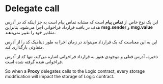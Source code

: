 # Delegate call

این یک نوع خاص از **تماس پیام** است که مشابه تماس پیام است به جز اینکه کد در آدرس هدف در بافت قرارداد فراخوانی اجرا می‌شود، بنابراین **msg.sender** و **msg.value** مقادیر خود را تغییر نمی‌دهند.

این به این معناست که یک قرارداد می‌تواند در زمان اجرا به طور دینامیک کد را از آدرس متفاوتی بارگذاری کند.

ذخیره، آدرس فعلی و موجودی هنوز به قرارداد فراخوانی اشاره می‌کند، تنها کد از آدرس فراخوانی شده گرفته شده است.

So when a **Proxy** delegates calls to the Logic contract, every storage modification will impact the storage of Logic contract.